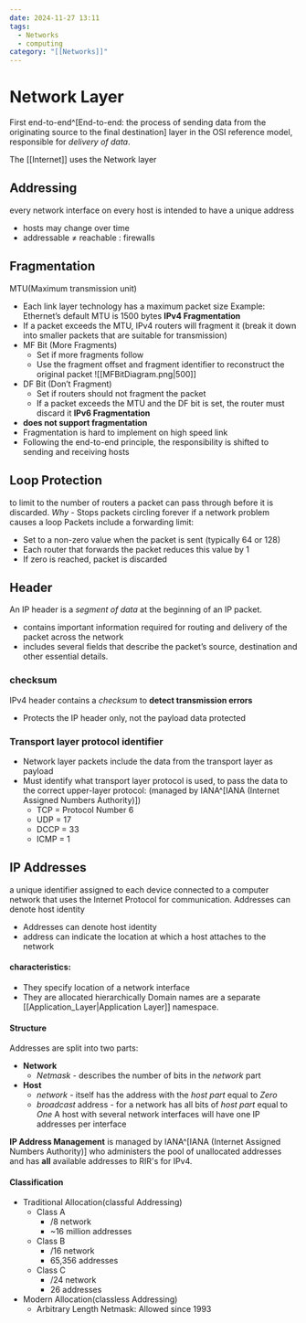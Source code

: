 ```yaml
---
date: 2024-11-27 13:11
tags:
  - Networks
  - computing
category: "[[Networks]]"
---
```

# Network Layer
First end-to-end^[End-to-end: the process of sending data from the originating source to the final destination] layer in the OSI reference model, responsible for *delivery of data*.

The [[Internet]] uses the Network layer

## Addressing
every network interface on every host is intended to have a unique address
 - hosts may change over time
 - addressable $\neq$ reachable : firewalls
## Fragmentation
MTU(Maximum transmission unit)
- Each link layer technology has a maximum packet size Example: Ethernet’s default MTU is 1500 bytes
**IPv4 Fragmentation**
- If a packet exceeds the MTU, IPv4 routers will fragment it (break it down into smaller packets that are suitable for transmission)
- MF Bit (More Fragments)
	- Set if more fragments follow
	- Use the fragment offset and fragment identifier to reconstruct the original packet
	![[MFBitDiagram.png|500]]
- DF Bit (Don’t Fragment)
	- Set if routers should not fragment the packet
	- If a packet exceeds the MTU and the DF bit is set, the router must discard it
**IPv6 Fragmentation**
- **does not support fragmentation**
- Fragmentation is hard to implement on high speed link
- Following the end-to-end principle, the responsibility is shifted to sending and receiving hosts
## Loop Protection
to limit to the number of routers a packet can pass through before it is discarded.
	*Why* - Stops packets circling forever if a network problem causes a loop
Packets include a forwarding limit:
- Set to a non-zero value when the packet is sent (typically 64 or 128)
- Each router that forwards the packet reduces this value by 1
- If zero is reached, packet is discarded
## Header
An IP header is a *segment of data* at the beginning of an IP packet.
- contains important information required for routing and delivery of the packet across the network
- includes several fields that describe the packet’s source, destination and other essential details.
### checksum
IPv4 header contains a *checksum* to **detect transmission errors**
- Protects the IP header only, not the payload data protected
### Transport layer protocol identifier
- Network layer packets include the data from the transport layer as payload
- Must identify what transport layer protocol is used, to pass the data to the correct upper-layer protocol: (managed by IANA^[IANA (Internet Assigned Numbers Authority)])
	- TCP = Protocol Number 6
	- UDP = 17
	- DCCP = 33
	- ICMP = 1

## IP Addresses
a unique identifier assigned to each device connected to a computer network that uses the Internet Protocol for communication.
Addresses can denote host identity
- Addresses can denote host identity
- address can indicate the location at which a host attaches to the network

#### characteristics:
- They specify location of a network interface
- They are allocated hierarchically
Domain names are a separate [[Application_Layer|Application Layer]] namespace.
#### Structure
Addresses are split into two parts:
- **Network**
	- *Netmask* - describes the number of bits in the *network* part
- **Host**
	- *network* - itself has the address with the *host part* equal to *Zero*
	- *broadcast* address - for a network has all bits of *host part* equal to *One* 
A host with several network interfaces will have one IP addresses per interface

**IP Address Management** is managed by IANA^[IANA (Internet Assigned Numbers Authority)] who administers the pool of unallocated addresses and has **all** available addresses to RIR's for IPv4. 
#### Classification
- Traditional Allocation(classful Addressing)
	- Class A
		- /8 network
		- ~16 million addresses
	- Class B
		- /16 network
		- 65,356 addresses
	- Class C
		- /24 network
		- 26 addresses
- Modern Allocation(classless Addressing)
	- Arbitrary Length Netmask: Allowed since 1993